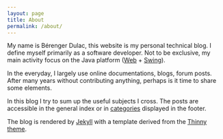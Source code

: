 ```yaml
---
layout: page
title: About
permalink: /about/
---
```

<div>
<p>
My name is Bérenger Dulac, this website is my personal technical blog. I define myself primarily 
as a software developer. Not to be exclusive, my main activity focus on the Java platform 
(<a href="http://en.wikipedia.org/wiki/Web_development">Web</a> + <a href="http://en.wikipedia.org/wiki/Swing_%28Java%29">Swing</a>).
</p>
<p>
In the everyday, I largely use online documentations, blogs, forum posts. After many years without contributing anything, perhaps is it time to share some elements.
</p>
<p>
In this blog I try to sum up the useful subjects I cross. The posts are accessible in the general index or in <a href="../categories/">categories</a> displayed in the footer.
</p>
<p>
The blog is rendered by <a href="http://jekyllrb.com/">Jekyll</a> with a template derived from the <a href="http://camporez.com">Thinny theme</a>.
</p>
</div>